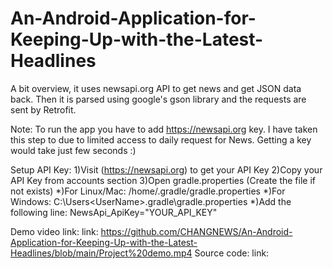 # An-Android-Application-for-Keeping-Up-with-the-Latest-Headlines


A bit overview, it uses newsapi.org API to get news and get JSON data back. Then it is parsed using google's gson library and the requests are sent by Retrofit.

Note: To run the app you have to add https://newsapi.org key. I have taken this step to due to limited access to daily request for News. Getting a key would take just few seconds :)

Setup API Key:
                   1)Visit (https://newsapi.org) to get your API Key
                   2)Copy your API Key from accounts section
                   3)Open gradle.properties (Create the file if not exists)
                            *)For Linux/Mac: /home/.gradle/gradle.properties
                            *)For Windows: C:\Users\<UserName>\.gradle\gradle.properties
                            *)Add the following line:
                                  NewsApi_ApiKey="YOUR_API_KEY"
                                  
Demo video link:
     link: https://github.com/CHANGNEWS/An-Android-Application-for-Keeping-Up-with-the-Latest-Headlines/blob/main/Project%20demo.mp4
Source code:
      link:
